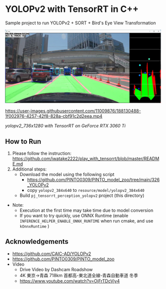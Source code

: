 # YOLOPv2 with TensorRT in C++
Sample project to run YOLOPv2 + SORT + Bird's Eye View Transformation

![00_doc/demo.jpg](00_doc/demo.jpg)


https://user-images.githubusercontent.com/11009876/188130488-1f002976-4257-42f8-828a-cbf91c2d2eea.mp4

*yolopv2_736x1280 with TensorRT on GeForce RTX 3060 Ti*

## How to Run
1. Please follow the instruction: https://github.com/iwatake2222/play_with_tensorrt/blob/master/README.md
2. Additional steps:
    - Download the model using the following script
        - https://github.com/PINTO0309/PINTO_model_zoo/tree/main/326_YOLOPv2
        - copy `yolopv2_384x640` to `resource/model/yolopv2_384x640`
    - Build `pj_tensorrt_perception_yolopv2` project (this directory)

- Note:
    - Execution at the first time may take time due to model conversion
    - If you want to try quickly, use ONNX Runtime (enable `INFERENCE_HELPER_ENABLE_ONNX_RUNTIME` when run cmake, and use `kOnnxRuntime` )

## Acknowledgements
- https://github.com/CAIC-AD/YOLOPv2
- https://github.com/PINTO0309/PINTO_model_zoo
- Video
    - Drive Video by Dashcam Roadshow
    - 4K 東京→青森 718km 首都高-東北道全線-青森自動車道 冬季
    - https://www.youtube.com/watch?v=OjFrTDcVjy4
